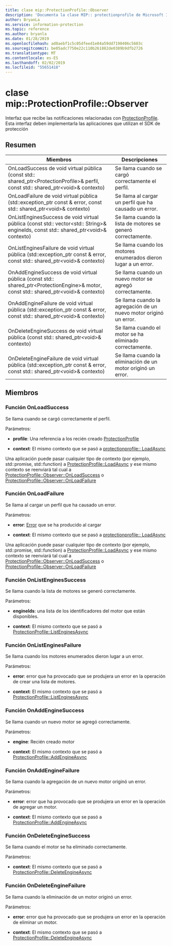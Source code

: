 ```yaml
---
title: clase mip::ProtectionProfile::Observer
description: 'Documenta la clase MIP:: protectionprofile de Microsoft Information Protection (MIP) SDK.'
author: BryanLa
ms.service: information-protection
ms.topic: reference
ms.author: bryanla
ms.date: 01/28/2019
ms.openlocfilehash: ad8aebf1c5c05dfeed1e04a59dd7190406c5603c
ms.sourcegitcommit: be05adc7750e22c110b261882de0389b9dfb2726
ms.translationtype: MT
ms.contentlocale: es-ES
ms.lasthandoff: 02/02/2019
ms.locfileid: "55651418"
---
```

# <a name="class-mipprotectionprofileobserver"></a>clase mip::ProtectionProfile::Observer 
Interfaz que recibe las notificaciones relacionadas con [ProtectionProfile](class_mip_protectionprofile.md).
Esta interfaz deben implementarla las aplicaciones que utilizan el SDK de protección
  
## <a name="summary"></a>Resumen
 Miembros                        | Descripciones                                
--------------------------------|---------------------------------------------
OnLoadSuccess de void virtual pública (const std:: shared_ptr\<ProtectionProfile\>& perfil, const std:: shared_ptr\<void\>& contexto)  |  Se llama cuando se cargó correctamente el perfil.
OnLoadFailure de void virtual pública (std::exception_ptr const & error, const std:: shared_ptr\<void\>& contexto)  |  Se llama al cargar un perfil que ha causado un error.
OnListEnginesSuccess de void virtual pública (const std:: vector\<std:: String\>& engineIds, const std:: shared_ptr\<void\>& contexto)  |  Se llama cuando la lista de motores se generó correctamente.
OnListEnginesFailure de void virtual pública (std::exception_ptr const & error, const std:: shared_ptr\<void\>& contexto)  |  Se llama cuando los motores enumerados dieron lugar a un error.
OnAddEngineSuccess de void virtual pública (const std:: shared_ptr\<ProtectionEngine\>& motor, const std:: shared_ptr\<void\>& contexto)  |  Se llama cuando un nuevo motor se agregó correctamente.
OnAddEngineFailure de void virtual pública (std::exception_ptr const & error, const std:: shared_ptr\<void\>& contexto)  |  Se llama cuando la agregación de un nuevo motor originó un error.
OnDeleteEngineSuccess de void virtual pública (const std:: shared_ptr\<void\>& contexto)  |  Se llama cuando el motor se ha eliminado correctamente.
OnDeleteEngineFailure de void virtual pública (std::exception_ptr const & error, const std:: shared_ptr\<void\>& contexto)  |  Se llama cuando la eliminación de un motor originó un error.
  
## <a name="members"></a>Miembros
  
### <a name="onloadsuccess-function"></a>Función OnLoadSuccess
Se llama cuando se cargó correctamente el perfil.

Parámetros:  
* **profile**: Una referencia a los recién creado [ProtectionProfile](class_mip_protectionprofile.md)


* **context**: El mismo contexto que se pasó a [protectionprofile:: LoadAsync](class_mip_protectionprofile.md#addengineasync-function)


Una aplicación puede pasar cualquier tipo de contexto (por ejemplo, std::promise, std::function) a [ProtectionProfile::LoadAsync](class_mip_protectionprofile.md#addengineasync-function) y ese mismo contexto se reenviará tal cual a [ProtectionProfile::Observer::OnLoadSuccess](class_mip_protectionprofile_observer.md#onloadsuccess-function) o [ProtectionProfile::Observer::OnLoadFailure](class_mip_protectionprofile_observer.md#onloadfailure-function)
  
### <a name="onloadfailure-function"></a>Función OnLoadFailure
Se llama al cargar un perfil que ha causado un error.

Parámetros:  
* **error**: [Error](class_mip_error.md) que se ha producido al cargar 


* **context**: El mismo contexto que se pasó a [protectionprofile:: LoadAsync](class_mip_protectionprofile.md#addengineasync-function)


Una aplicación puede pasar cualquier tipo de contexto (por ejemplo, std::promise, std::function) a [ProtectionProfile::LoadAsync](class_mip_protectionprofile.md#addengineasync-function) y ese mismo contexto se reenviará tal cual a [ProtectionProfile::Observer::OnLoadSuccess](class_mip_protectionprofile_observer.md#onloadsuccess-function) o [ProtectionProfile::Observer::OnLoadFailure](class_mip_protectionprofile_observer.md#onloadfailure-function)
  
### <a name="onlistenginessuccess-function"></a>Función OnListEnginesSuccess
Se llama cuando la lista de motores se generó correctamente.

Parámetros:  
* **engineIds**: una lista de los identificadores del motor que están disponibles. 


* **context**: El mismo contexto que se pasó a [ProtectionProfile::ListEnginesAsync](class_mip_protectionprofile.md#listenginesasync-function)


  
### <a name="onlistenginesfailure-function"></a>Función OnListEnginesFailure
Se llama cuando los motores enumerados dieron lugar a un error.

Parámetros:  
* **error**: error que ha provocado que se produjera un error en la operación de crear una lista de motores. 


* **context**: El mismo contexto que se pasó a [ProtectionProfile::ListEnginesAsync](class_mip_protectionprofile.md#listenginesasync-function)


  
### <a name="onaddenginesuccess-function"></a>Función OnAddEngineSuccess
Se llama cuando un nuevo motor se agregó correctamente.

Parámetros:  
* **engine**: Recién creado motor 


* **context**: El mismo contexto que se pasó a [ProtectionProfile::AddEngineAsync](class_mip_protectionprofile.md#addengineasync-function)


  
### <a name="onaddenginefailure-function"></a>Función OnAddEngineFailure
Se llama cuando la agregación de un nuevo motor originó un error.

Parámetros:  
* **error**: error que ha provocado que se produjera un error en la operación de agregar un motor. 


* **context**: El mismo contexto que se pasó a [ProtectionProfile::AddEngineAsync](class_mip_protectionprofile.md#addengineasync-function)


  
### <a name="ondeleteenginesuccess-function"></a>Función OnDeleteEngineSuccess
Se llama cuando el motor se ha eliminado correctamente.

Parámetros:  
* **context**: El mismo contexto que se pasó a [ProtectionProfile::DeleteEngineAsync](class_mip_protectionprofile.md#deleteengineasync-function)


  
### <a name="ondeleteenginefailure-function"></a>Función OnDeleteEngineFailure
Se llama cuando la eliminación de un motor originó un error.

Parámetros:  
* **error**: error que ha provocado que se produjera un error en la operación de eliminar un motor. 


* **context**: El mismo contexto que se pasó a [ProtectionProfile::DeleteEngineAsync](class_mip_protectionprofile.md#deleteengineasync-function)

